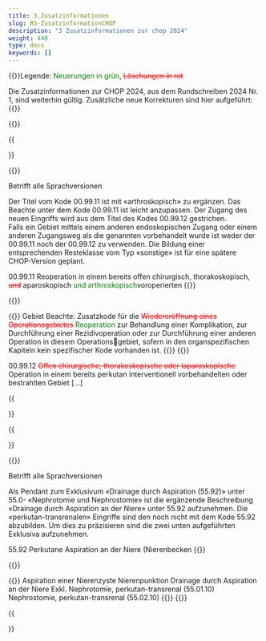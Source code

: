 ```yaml
---
title: 3.Zusatzinformationen
slug: RS-ZusatzinformationCHOP
description: "3 Zusatzinformationen zur chop 2024"
weight: 440
type: docs
keywords: []
---
```

{{<markdown>}}Legende: <font color="green">Neuerungen in grün</font>, <font color="red">~~Löschungen in rot~~</font>
  
Die Zusatzinformationen zur CHOP 2024, aus dem Rundschreiben 2024 Nr. 1, sind weiterhin gültig.
Zusätzliche neue Korrekturen sind hier aufgeführt:
{{</markdown>}}

{{<collapsibleGroupCommand groupId="RS2024CHOP_2">}}

<a id="3.1"></a>
{{<article number="3.1" date="01.07.2024" title="00.99.11 und 00.99.12 Reoperationen" collapsibleClass="d-inline-block" groupId="RS2024CHOP_2">}}

{{<markdown>}}

Betrifft alle Sprachversionen
  
Der Titel vom Kode 00.99.11 ist mit «arthroskopisch» zu ergänzen. Das Beachte unter dem Kode 00.99.11 ist leicht anzupassen. 
Der Zugang des neuen Eingriffs wird aus dem Titel des Kodes 00.99.12 gestrichen.  
Falls ein Gebiet mittels einem anderen endoskopischen Zugang oder einem anderen Zugangsweg als die genannten vorbehandelt 
wurde ist weder der 00.99.11 noch der 00.99.12 zu verwenden. Die Bildung einer entsprechenden Resteklasse vom Typ «sonstige» 
ist für eine spätere CHOP-Version geplant.
  
00.99.11 Reoperation in einem bereits offen chirurgisch, thorakoskopisch, <font color="red">~~und~~</font> aparoskopisch <font color="green">und arthroskopisch</font>voroperierten 
{{</markdown>}}

{{<indent level="5">}}

{{<markdown>}}
Gebiet
Beachte: Zusatzkode für die <font color="red">~~Wiedereröffnung eines Operationsgebietes~~</font> <font color="green">Reoperation </font>zur Behandlung einer Komplikation, 
zur Durchführung einer Rezidivoperation oder zur Durchführung einer anderen Operation in diesem Operationsgebiet, sofern in den organspezifischen Kapiteln kein spezifischer Kode vorhanden ist.
{{</markdown>}}
{{</indent>}}
  
00.99.12 <font color="red">~~Offen chirurgische, thorakoskopische oder laparoskopische~~</font> Operation in einem bereits perkutan interventionell vorbehandelten oder bestrahlten Gebiet
[…]

{{</article>}}

<a id="3.2"></a>
{{<article number="3.2" date="01.07.2024" title="55.92 Perkutane Aspiration an der Niere – ergänzende Beschreibung und Exklusiva" collapsibleClass="d-inline-block" groupId="RS2024CHOP_2">}}

{{<markdown>}}

Betrifft alle Sprachversionen
  
Als Pendant zum Exklusivum «Drainage durch Aspiration (55.92)» unter 55.0- «Nephrotomie und Nephrostomie» ist die ergänzende 
Beschreibung «Drainage durch Aspiration an der Niere» unter 55.92 aufzunehmen. Die «perkutan-transrenalen» Eingriffe sind den noch nicht mit dem Kode 55.92 abzubilden. Um dies zu präzisieren sind die zwei unten aufgeführten Exklusiva aufzunehmen.
  
55.92 Perkutane Aspiration an der Niere (Nierenbecken
{{</markdown>}}

{{<indent level="5">}}

{{<markdown>}}
Aspiration einer Nierenzyste
Nierenpunktion
Drainage durch Aspiration an der Niere
Exkl. Nephrotomie, perkutan-transrenal (55.01.10)
Nephrostomie, perkutan-transrenal (55.02.10)
{{</markdown>}}
{{</indent>}}

{{</article>}}
